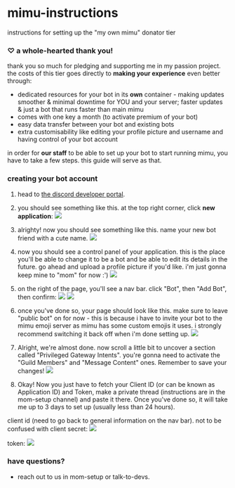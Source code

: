 # mimu-instructions
instructions for setting up the "my own mimu" donator tier

### ♡ a whole-hearted thank you!
thank you so much for pledging and supporting me in my passion project. the costs of this tier goes directly to **making your experience** even better through:
 - dedicated resources for your bot in its **own** container - making updates smoother & minimal downtime for YOU and your server; faster updates & just a bot that runs faster than main mimu
 - comes with one key a month (to activate premium of your bot)
 - easy data transfer between your bot and existing bots
 - extra customisability like editing your profile picture and username and having control of your bot account

in order for **our staff** to be able to set up your bot to start running mimu, you have to take a few steps. this guide will serve as that.

### creating your bot account
1. head to [the discord developer portal](https://canary.discord.com/developers/applications).

2. you should see something like this. at the top right corner, click **new application**:
![](https://i.imgur.com/O83ltrM.png)

3. alrighty! now you should see something like this. name your new bot friend with a cute name.
![](https://i.imgur.com/Fa6PeQD.png)

4. now you should see a control panel of your application. this is the place you'll be able to change it to be a bot and be able to edit its details in the future. go ahead and upload a profile picture if you'd like. i'm just gonna keep mine to "mom" for now :')
![](https://i.imgur.com/gaAzIa0.png)

5. on the right of the page, you'll see a nav bar. click "Bot", then "Add Bot", then confirm:
![](https://i.imgur.com/MkVZkjw.png)
![](https://i.imgur.com/qbFvUg8.png)

6. once you've done so, your page should look like this. make sure to leave "public bot" on for now - this is because i have to invite your bot to the mimu emoji server as mimu has some custom emojis it uses. i strongly recommend switching it back off when i'm done setting up.
![](https://i.imgur.com/Ea06mEO.png)

7. Alright, we're almost done. now scroll a little bit to uncover a section called "Privileged Gateway Intents". you're gonna need to activate the "Guild Members" and "Message Content" ones. Remember to save your changes!
![](https://i.imgur.com/vDWXQQZ.png)

8. Okay! Now you just have to fetch your Client ID (or can be known as Application ID) and Token, make a private thread (instructions are in the mom-setup channel) and paste it there. Once you've done so, it will take me up to 3 days to set up (usually less than 24 hours).

client id (need to go back to general information on the nav bar). not to be confused with client secret:
![](https://i.imgur.com/r49N3yo.png)

token:
![](https://i.imgur.com/ln5VqHm.png)

### have questions?
- reach out to us in mom-setup or talk-to-devs.
